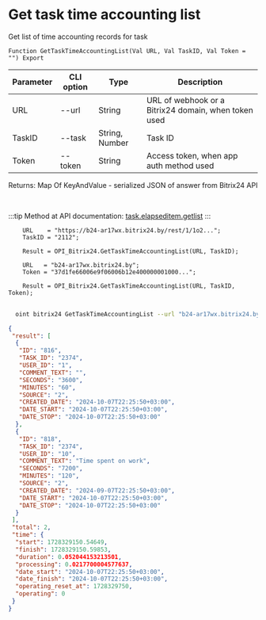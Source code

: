 ﻿---
sidebar_position: 3
---

# Get task time accounting list
 Get list of time accounting records for task



`Function GetTaskTimeAccountingList(Val URL, Val TaskID, Val Token = "") Export`

  | Parameter | CLI option | Type | Description |
  |-|-|-|-|
  | URL | --url | String | URL of webhook or a Bitrix24 domain, when token used |
  | TaskID | --task | String, Number | Task ID |
  | Token | --token | String | Access token, when app auth method used |

  
  Returns:  Map Of KeyAndValue - serialized JSON of answer from Bitrix24 API

<br/>

:::tip
Method at API documentation: [task.elapseditem.getlist](https://dev.1c-bitrix.ru/rest_help/tasks/task/elapseditem/getlist.php)
:::
<br/>


```bsl title="Code example"
    URL    = "https://b24-ar17wx.bitrix24.by/rest/1/1o2...";
    TaskID = "2112";

    Result = OPI_Bitrix24.GetTaskTimeAccountingList(URL, TaskID);

    URL   = "b24-ar17wx.bitrix24.by";
    Token = "37d1fe66006e9f06006b12e400000001000...";

    Result = OPI_Bitrix24.GetTaskTimeAccountingList(URL, TaskID, Token);
```



```sh title="CLI command example"
    
  oint bitrix24 GetTaskTimeAccountingList --url "b24-ar17wx.bitrix24.by" --task "1088" --token "fe3fa966006e9f06006b12e400000001000..."

```

```json title="Result"
{
 "result": [
  {
   "ID": "816",
   "TASK_ID": "2374",
   "USER_ID": "1",
   "COMMENT_TEXT": "",
   "SECONDS": "3600",
   "MINUTES": "60",
   "SOURCE": "2",
   "CREATED_DATE": "2024-10-07T22:25:50+03:00",
   "DATE_START": "2024-10-07T22:25:50+03:00",
   "DATE_STOP": "2024-10-07T22:25:50+03:00"
  },
  {
   "ID": "818",
   "TASK_ID": "2374",
   "USER_ID": "10",
   "COMMENT_TEXT": "Time spent on work",
   "SECONDS": "7200",
   "MINUTES": "120",
   "SOURCE": "2",
   "CREATED_DATE": "2024-09-07T22:25:50+03:00",
   "DATE_START": "2024-10-07T22:25:50+03:00",
   "DATE_STOP": "2024-10-07T22:25:50+03:00"
  }
 ],
 "total": 2,
 "time": {
  "start": 1728329150.54649,
  "finish": 1728329150.59853,
  "duration": 0.052044153213501,
  "processing": 0.0217700004577637,
  "date_start": "2024-10-07T22:25:50+03:00",
  "date_finish": "2024-10-07T22:25:50+03:00",
  "operating_reset_at": 1728329750,
  "operating": 0
 }
}
```

